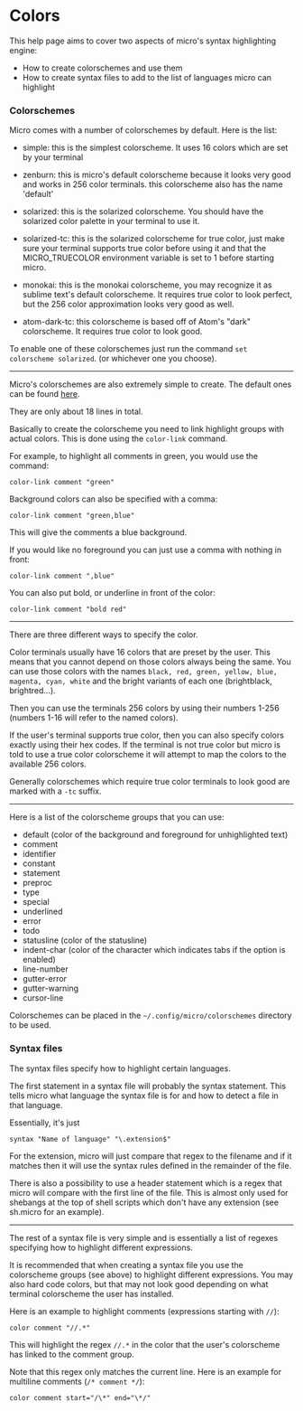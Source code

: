 # Colors

This help page aims to cover two aspects of micro's syntax highlighting engine:

- How to create colorschemes and use them
- How to create syntax files to add to the list of languages micro can highlight

### Colorschemes

Micro comes with a number of colorschemes by default. Here is the list:

* simple: this is the simplest colorscheme. It uses 16 colors which are
  set by your terminal

* zenburn: this is micro's default colorscheme because it looks very good
  and works in 256 color terminals.
  this colorscheme also has the name 'default'

* solarized: this is the solarized colorscheme. 
  You should have the solarized color palette in your terminal to use it.

* solarized-tc: this is the solarized colorscheme for true color, just 
  make sure your terminal supports true color before using it and that the 
  MICRO_TRUECOLOR environment variable is set to 1 before starting micro.

* monokai: this is the monokai colorscheme, you may recognize it as 
  sublime text's default colorscheme. It requires true color to
  look perfect, but the 256 color approximation looks very good as well.

* atom-dark-tc: this colorscheme is based off of Atom's "dark" colorscheme.
  It requires true color to look good.

To enable one of these colorschemes just run the command `set colorscheme solarized`.
(or whichever one you choose).

---

Micro's colorschemes are also extremely simple to create. The default ones can be found
[here](https://github.com/zyedidia/micro/tree/master/runtime/colorschemes).

They are only about 18 lines in total.

Basically to create the colorscheme you need to link highlight groups with actual colors.
This is done using the `color-link` command.

For example, to highlight all comments in green, you would use the command:

```
color-link comment "green"
```

Background colors can also be specified with a comma:

```
color-link comment "green,blue"
```

This will give the comments a blue background.

If you would like no foreground you can just use a comma with nothing in front:

```
color-link comment ",blue"
```

You can also put bold, or underline in front of the color:

```
color-link comment "bold red"
```

---

There are three different ways to specify the color.

Color terminals usually have 16 colors that are preset by the user. This means that
you cannot depend on those colors always being the same. You can use those colors with
the names `black, red, green, yellow, blue, magenta, cyan, white` and the bright variants
of each one (brightblack, brightred...).

Then you can use the terminals 256 colors by using their numbers 1-256 (numbers 1-16 will
refer to the named colors).

If the user's terminal supports true color, then you can also specify colors exactly using
their hex codes. If the terminal is not true color but micro is told to use a true color colorscheme
it will attempt to map the colors to the available 256 colors.

Generally colorschemes which require true color terminals to look good are marked with a `-tc` suffix.

---

Here is a list of the colorscheme groups that you can use:

* default (color of the background and foreground for unhighlighted text)
* comment
* identifier
* constant
* statement
* preproc
* type
* special
* underlined
* error
* todo
* statusline (color of the statusline)
* indent-char (color of the character which indicates tabs if the option is enabled)
* line-number
* gutter-error
* gutter-warning
* cursor-line

Colorschemes can be placed in the `~/.config/micro/colorschemes` directory to be used.

### Syntax files

The syntax files specify how to highlight certain languages.

The first statement in a syntax file will probably the syntax statement. This tells micro
what language the syntax file is for and how to detect a file in that language.

Essentially, it's just

```
syntax "Name of language" "\.extension$"
```

For the extension, micro will just compare that regex to the filename and if it matches then it
will use the syntax rules defined in the remainder of the file.

There is also a possibility to use a header statement which is a regex that micro will compare
with the first line of the file. This is almost only used for shebangs at the top of shell scripts
which don't have any extension (see sh.micro for an example).

---

The rest of a syntax file is very simple and is essentially a list of regexes specifying how to highlight
different expressions.

It is recommended that when creating a syntax file you use the colorscheme groups (see above) to
highlight different expressions. You may also hard code colors, but that may not look good depending
on what terminal colorscheme the user has installed.

Here is an example to highlight comments (expressions starting with `//`):

```
color comment "//.*"
```

This will highlight the regex `//.*` in the color that the user's colorscheme has linked to the comment
group.

Note that this regex only matches the current line. Here is an example for multiline comments (`/* comment */`):

```
color comment start="/\*" end="\*/"
```
